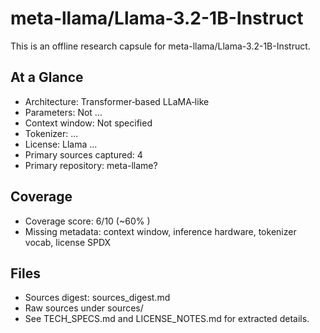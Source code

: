 # meta-llama/Llama-3.2-1B-Instruct

This is an offline research capsule for meta-llama/Llama-3.2-1B-Instruct.

## At a Glance
- Architecture: Transformer‑based LLaMA‑like
- Parameters: Not …
- Context window: Not specified
- Tokenizer: ...
- License: Llama …
- Primary sources captured: 4
- Primary repository: meta-llame?

## Coverage

- Coverage score: 6/10 (~60% )
- Missing metadata: context window, inference hardware, tokenizer vocab, license SPDX

## Files
- Sources digest: sources_digest.md
- Raw sources under sources/
- See TECH_SPECS.md and LICENSE_NOTES.md for extracted details.